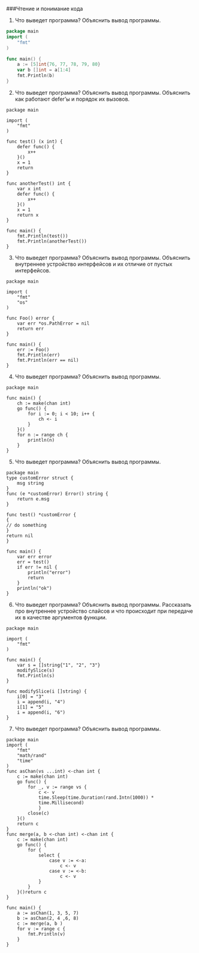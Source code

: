 ###Чтение и понимание кода
1. Что выведет программа? Объяснить вывод программы.
``` go
package main
import (
	"fmt"
)

func main() {
	a := [5]int{76, 77, 78, 79, 80}
	var b []int = a[1:4]
	fmt.Println(b)
}
```
2. Что выведет программа? Объяснить вывод программы. Объяснить как работают
defer’ы и порядок их вызовов.
```
package main

import (
	"fmt"
)

func test() (x int) {
	defer func() {
		x++
	}()
	x = 1
	return
}

func anotherTest() int {
	var x int
	defer func() {
		x++
	}()
	x = 1
	return x
}

func main() {
	fmt.Println(test())
    fmt.Println(anotherTest())
}
```
3. Что выведет программа? Объяснить вывод программы. Объяснить внутреннее
устройство интерфейсов и их отличие от пустых интерфейсов.
```
package main

import (
	"fmt"
	"os"
)

func Foo() error {
	var err *os.PathError = nil
	return err
}

func main() {
	err := Foo()
	fmt.Println(err)
	fmt.Println(err == nil)
}
```
4. Что выведет программа? Объяснить вывод программы.
```
package main

func main() {
	ch := make(chan int)
	go func() {
		for i := 0; i < 10; i++ {
			ch <- i
		}
	}()
	for n := range ch {
		println(n)
	}
}
```
5. Что выведет программа? Объяснить вывод программы.
```
package main
type customError struct {
	msg string
}
func (e *customError) Error() string {
	return e.msg
}

func test() *customError {
{
// do something
}
return nil
}

func main() {
	var err error
	err = test()
	if err != nil {
		println("error")
		return
	}
	println("ok")
}
```
6. Что выведет программа? Объяснить вывод программы. Рассказать про
внутреннее устройство слайсов и что происходит при передаче их в качестве
аргументов функции.
```
package main

import (
	"fmt"
)

func main() {
	var s = []string{"1", "2", "3"}
	modifySlice(s)
	fmt.Println(s)
}

func modifySlice(i []string) {
	i[0] = "3"
	i = append(i, "4")
	i[1] = "5"
	i = append(i, "6")
}
```
7. Что выведет программа? Объяснить вывод программы.
```
package main
import (
	"fmt"
	"math/rand"
	"time"
)
func asChan(vs ...int) <-chan int {
	c := make(chan int)
	go func() {
		for _, v := range vs {
			c <- v
			time.Sleep(time.Duration(rand.Intn(1000)) *
			time.Millisecond)
			}
		close(c)
	}()
	return c
}
func merge(a, b <-chan int) <-chan int {
	c := make(chan int)
	go func() {
		for {
			select {
				case v := <-a:
					c <- v
				case v := <-b:
					c <- v
			}
		}
	}()return c
}

func main() {
	a := asChan(1, 3, 5, 7)
	b := asChan(2, 4 ,6, 8)
	c := merge(a, b )
	for v := range c {
		fmt.Println(v)
	}
}
```
